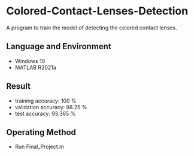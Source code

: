 # Colored-Contact-Lenses-Detection
A program to train the model of detecting the colored contact lenses.

## Language and Environment
* Windows 10
* MATLAB R2021a

## Result
* training accuracy: 100 %
* validation accuracy: 98.25 %
* test accuracy: 93.365 %

## Operating Method
* Run Final_Project.m
